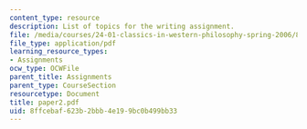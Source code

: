 ```yaml
---
content_type: resource
description: List of topics for the writing assignment.
file: /media/courses/24-01-classics-in-western-philosophy-spring-2006/8ffcebaf623b2bbb4e199bc0b499bb33_paper2.pdf
file_type: application/pdf
learning_resource_types:
- Assignments
ocw_type: OCWFile
parent_title: Assignments
parent_type: CourseSection
resourcetype: Document
title: paper2.pdf
uid: 8ffcebaf-623b-2bbb-4e19-9bc0b499bb33
---
```

